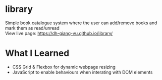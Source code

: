 # library

Simple book catalogue system where the user can add/remove books and mark them as read/unread\
View live page: https://dh-giang-vu.github.io/library/

# What I Learned

* CSS Grid & Flexbox for dynamic webpage resizing
* JavaScript to enable behaviours when interating with DOM elements
